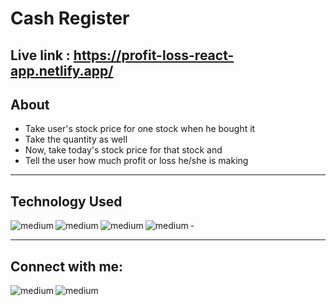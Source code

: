 Cash Register
============

## Live link : https://profit-loss-react-app.netlify.app/
## About
- Take user's stock price for one stock when he bought it
- Take the quantity as well
- Now, take today's stock price for that stock and
- Tell the user how much profit or loss he/she is making

---
## Technology Used
<img align="left" alt="medium" src="https://img.shields.io/badge/React-20232A?style=for-the-badge&logo=react&logoColor=61DAFB" />
<img align="left" alt="medium" src="https://img.shields.io/badge/HTML-239120?style=for-the-badge&logo=html5&logoColor=white" />
<img align="left" alt="medium" src="https://img.shields.io/badge/CSS-239120?&style=for-the-badge&logo=css3&logoColor=white" />
<img align="left" alt="medium" src="https://img.shields.io/badge/JavaScript-F7DF1E?style=for-the-badge&logo=javascript&logoColor=black" />
 -



---


## Connect with me:

[<img align="left" alt="medium" src="https://img.shields.io/badge/LinkedIn-0077B5?style=for-the-badge&logo=linkedin&logoColor=white" />](https://www.linkedin.com/in/nikhiljugale007)

[<img align="left" alt="medium" src="https://img.shields.io/badge/Instagram-E4405F?style=for-the-badge&logo=instagram&logoColor=white" />](https://www.instagram.com/nikhiljugale007/)
